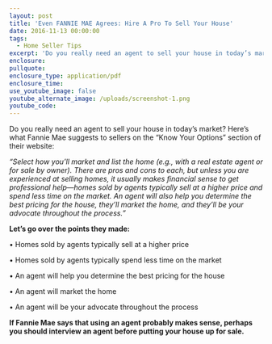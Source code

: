 ```yaml
---
layout: post
title: 'Even FANNIE MAE Agrees: Hire A Pro To Sell Your House'
date: 2016-11-13 00:00:00
tags:
  - Home Seller Tips
excerpt: 'Do you really need an agent to sell your house in today’s market? Here’s what Fannie Mae suggests to sellers on the “Know Your Options” section of their website:'
enclosure:
pullquote:
enclosure_type: application/pdf
enclosure_time:
use_youtube_image: false
youtube_alternate_image: /uploads/screenshot-1.png
youtube_code:
---
```



Do you really need an agent to sell your house in today’s market? Here’s what Fannie Mae suggests to sellers on the “Know Your Options” section of their website:

*“Select how you’ll market and list the home (e.g., with a real estate agent or for sale by owner). There are pros and cons to each, but unless you are experienced at selling homes, it usually makes financial sense to get professional help—homes sold by agents typically sell at a higher price and spend less time on the market. An agent will also help you determine the best pricing for the house, they’ll market the home, and they’ll be your advocate throughout the process.”*

**Let’s go over the points they made:**

• Homes sold by agents typically sell at a higher price

• Homes sold by agents typically spend less time on the market

• An agent will help you determine the best pricing for the house

• An agent will market the home

• An agent will be your advocate throughout the process

**If Fannie Mae says that using an agent probably makes sense, perhaps you should interview an agent before putting your house up for sale.**
